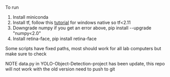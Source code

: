 To run  
1. Install miniconda  
2. Install tf, follow this [tutorial](https://www.tensorflow.org/install/pip) for windows native so tf<2.11  
3. Downgrade numpy if you get an error above, pip install --upgrade "numpy<2.0"  
4. Install retina-face, pip install retina-face  

Some scripts have fixed paths, most should work for all lab computers but make sure to check

NOTE data.py in YOLO-Object-Detection-project has been update, this 
repo will not work with the old version need to push to git